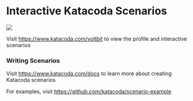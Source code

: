 # Interactive Katacoda Scenarios

[![](http://shields.katacoda.com/katacoda/voltbit/count.svg)](https://www.katacoda.com/voltbit "Get your profile on Katacoda.com")

Visit https://www.katacoda.com/voltbit to view the profile and interactive scenarios

### Writing Scenarios
Visit https://www.katacoda.com/docs to learn more about creating Katacoda scenarios

For examples, visit https://github.com/katacoda/scenario-example
